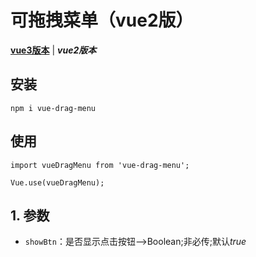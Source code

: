 # 可拖拽菜单（vue2版）
[**vue3版本**](https://github.com/QuietHear/vue-drag-menu-plus '浏览') | ***vue2版本*** 


## 安装
	npm i vue-drag-menu

## 使用
	import vueDragMenu from 'vue-drag-menu';
	
	Vue.use(vueDragMenu);


## 1. 参数
* `showBtn`：是否显示点击按钮-->Boolean;非必传;默认*true*